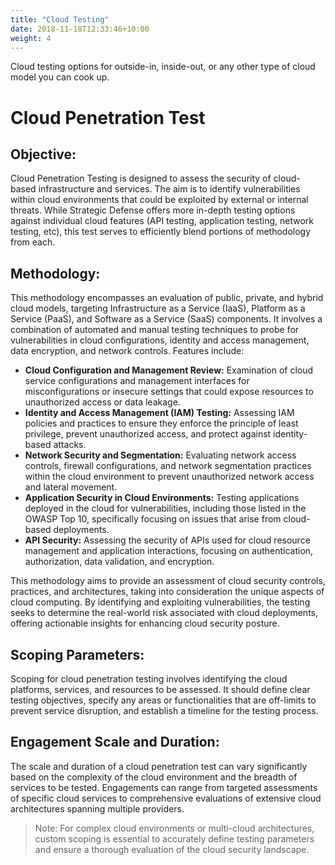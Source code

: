 ```yaml
---
title: "Cloud Testing"
date: 2018-11-18T12:33:46+10:00
weight: 4
---
```


Cloud testing options for outside-in, inside-out, or any other type of cloud model you can cook up.

# Cloud Penetration Test
## Objective:
Cloud Penetration Testing is designed to assess the security of cloud-based infrastructure and services. The aim is to identify vulnerabilities within cloud environments that could be exploited by external or internal threats. While Strategic Defense offers more in-depth testing options against individual cloud features (API testing, application testing, network testing, etc), this test serves to efficiently blend portions of methodology from each. 

## Methodology:
This methodology encompasses an evaluation of public, private, and hybrid cloud models, targeting Infrastructure as a Service (IaaS), Platform as a Service (PaaS), and Software as a Service (SaaS) components. It involves a combination of automated and manual testing techniques to probe for vulnerabilities in cloud configurations, identity and access management, data encryption, and network controls. Features include:
 
- **Cloud Configuration and Management Review:** Examination of cloud service configurations and management interfaces for misconfigurations or insecure settings that could expose resources to unauthorized access or data leakage.
- **Identity and Access Management (IAM) Testing:** Assessing IAM policies and practices to ensure they enforce the principle of least privilege, prevent unauthorized access, and protect against identity-based attacks.
- **Network Security and Segmentation:** Evaluating network access controls, firewall configurations, and network segmentation practices within the cloud environment to prevent unauthorized network access and lateral movement.
- **Application Security in Cloud Environments:** Testing applications deployed in the cloud for vulnerabilities, including those listed in the OWASP Top 10, specifically focusing on issues that arise from cloud-based deployments.
- **API Security:** Assessing the security of APIs used for cloud resource management and application interactions, focusing on authentication, authorization, data validation, and encryption.
 
This methodology aims to provide an assessment of cloud security controls, practices, and architectures, taking into consideration the unique aspects of cloud computing. By identifying and exploiting vulnerabilities, the testing seeks to determine the real-world risk associated with cloud deployments, offering actionable insights for enhancing cloud security posture.

## Scoping Parameters:
Scoping for cloud penetration testing involves identifying the cloud platforms, services, and resources to be assessed. It should define clear testing objectives, specify any areas or functionalities that are off-limits to prevent service disruption, and establish a timeline for the testing process.

## Engagement Scale and Duration:
The scale and duration of a cloud penetration test can vary significantly based on the complexity of the cloud environment and the breadth of services to be tested. Engagements can range from targeted assessments of specific cloud services to comprehensive evaluations of extensive cloud architectures spanning multiple providers.

> Note: For complex cloud environments or multi-cloud architectures, custom scoping is essential to accurately define testing parameters and ensure a thorough evaluation of the cloud security landscape.
